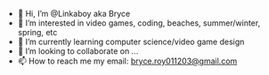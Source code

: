 - 👋 Hi, I’m @Linkaboy aka Bryce
- 👀 I’m interested in video games, coding, beaches, summer/winter, spring, etc
- 🌱 I’m currently learning computer science/video game design
- 💞️ I’m looking to collaborate on ...
- 📫 How to reach me my email: bryce.roy011203@gmail.com

<!---
Linkaboy/Linkaboy is a ✨ special ✨ repository because its `README.md` (this file) appears on your GitHub profile.
You can click the Preview link to take a look at your changes.
--->
